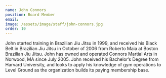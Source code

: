 ```yaml
---
name: John Connors
position: Board Member
email: 
image: /assets/image/staff/john-connors.jpg
order: 10
---
```

John started training in Brazilian Jiu Jitsu in 1999, and received his Black Belt in Brazilian Jiu Jitsu in October of 2006 from Roberto Maia at Boston Brazilian Jiu Jitsu. John has owned and operated Connors Martial Arts in Norwood, MA since July 2005.  John received his Bachelor’s Degree from Harvard University, and looks to apply his knowledge of gym operations to Level Ground as the organization builds its paying membership base.